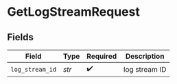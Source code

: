 # GetLogStreamRequest


## Fields

| Field              | Type               | Required           | Description        |
| ------------------ | ------------------ | ------------------ | ------------------ |
| `log_stream_id`    | *str*              | :heavy_check_mark: | log stream ID      |